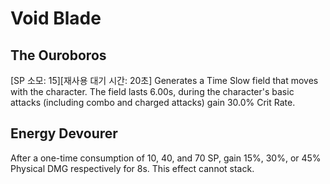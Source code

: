 # Void Blade

## The Ouroboros

[SP 소모: 15][재사용 대기 시간: 20초] Generates a Time Slow field that moves with the character. The field lasts 6.00s, during the character's basic attacks (including combo and charged attacks) gain 30.0% Crit Rate.

## Energy Devourer

After a one-time consumption of 10, 40, and 70 SP, gain 15%, 30%, or 45% Physical DMG respectively for 8s. This effect cannot stack.
